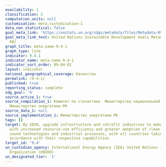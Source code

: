 ```yaml
---
availability: 1
classification: 3
computation_units: null
customisation: meta.customisation-1
data_non_statistical: false
goal_meta_link: 'https://unstats.un.org/sdgs/metadata/files/Metadata-09-04-01.pdf '
goal_meta_link_text: United Nations Sustainable Development Goals Metadata (PDF 516
  KB)
graph_title: meta.name-9-4-1
graph_type: line
indicator: 9.4.1
indicator_name: meta.name-9-4-1
indicator_sort_order: 09-04-01
layout: indicator
national_geographical_coverage: Казахстан
permalink: /9-4-1/
published: true
reporting_status: complete
sdg_goal: '9'
source_active_1: true
source_compilation_1: Комитет по статистике  Министерства национальной экономики РК,
  Министерство энергетики РК
source_data_1: null
source_implementation_1: Министерство энергетики РК
tags: []
target: By 2030, upgrade infrastructure and retrofit industries to make them sustainable,
  with increased resource-use efficiency and greater adoption of clean and environmentally
  sound technologies and industrial processes, with all countries taking action in
  accordance with their respective capabilities
target_id: '9.4'
un_custodian_agency: International Energy Agency (IEA) United Nations Industrial Development
  Organization (UNIDO)
un_designated_tier: '1'
---
```

